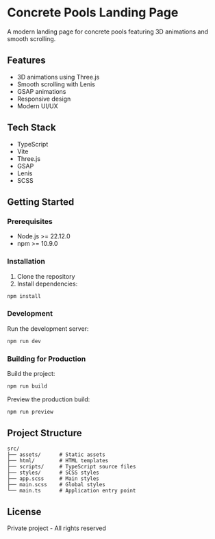 # Concrete Pools Landing Page

A modern landing page for concrete pools featuring 3D animations and smooth scrolling.

## Features

- 3D animations using Three.js
- Smooth scrolling with Lenis
- GSAP animations
- Responsive design
- Modern UI/UX

## Tech Stack

- TypeScript
- Vite
- Three.js
- GSAP
- Lenis
- SCSS

## Getting Started

### Prerequisites

- Node.js >= 22.12.0
- npm >= 10.9.0

### Installation

1. Clone the repository
2. Install dependencies:

```bash
npm install
```

### Development

Run the development server:

```bash
npm run dev
```

### Building for Production

Build the project:

```bash
npm run build
```

Preview the production build:

```bash
npm run preview
```

## Project Structure

```
src/
├── assets/      # Static assets
├── html/        # HTML templates
├── scripts/     # TypeScript source files
├── styles/      # SCSS styles
├── app.scss     # Main styles
├── main.scss    # Global styles
└── main.ts      # Application entry point
```

## License

Private project - All rights reserved
